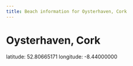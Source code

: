```yaml
---
title: Beach information for Oysterhaven, Cork
---
```

# Oysterhaven, Cork 

<div class="location-info">latitude: 52.80665171 longitude: -8.44000000</div>
<div id="met-eireann-warnings" onload="get_met_eireann_warnings(EI04)"></div>
<div></div>